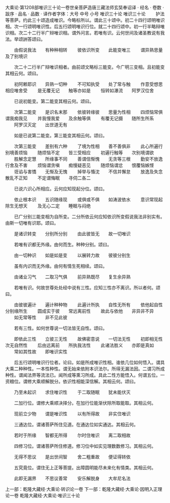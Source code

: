 大乘论·第1208部唯识三十论一卷世亲菩萨造唐三藏法师玄奘奉诏译
· 经名 · 卷数 · 跋序
· 品名 · 品数 · 译作者字体：大号 中号 小号
唯识三十论
唯识三十论
　　护法等菩萨。约此三十颂造成唯识。今略标所以。谓此三十颂中。初二十四行颂明唯识相。次一行颂明唯识性。后五行颂明唯识行位。就二十四行颂中。初一行半略辩唯识相。次二十二行半广辩唯识相。谓外问言。若唯有识。云何世间及诸圣教说有我法。举颂詶答颂曰。

　　由假说我法　　有种种相转
　　彼依识所变　　此能变唯三
　　谓异熟思量　　及了别境识

　　次二十二行半广辩唯识相者。由前颂文略标三能变。今广明三变相。且初能变其相云何。颂曰。

　　初阿赖耶识　　异熟一切种
　　不可知执受　　处了常与触
　　作意受想思　　相应唯舍受
　　是无覆无记　　触等亦如是
　　恒转如瀑流　　阿罗汉位舍

　　已说初能变。第二能变其相云何。颂曰。

　　次第二能变　　是识名末那
　　依彼转缘彼　　思量为性相
　　四烦恼常俱　　谓我痴我见
　　并我慢我爱　　及余触等俱
　　有覆无记摄　　随所生所系
　　阿罗汉灭定　　出世道无有

　　如是已说第二能变。第三能变其相云何。颂曰。

　　次第三能变　　差别有六种
　　了境为性相　　善不善俱非
　　此心所遍行　　别境善烦恼
　　随烦恼不定　　皆三受相应
　　初遍行触等　　次别境谓欲
　　胜解念定慧　　所缘事不同
　　善谓信惭愧　　无贪等三根
　　勤安不放逸　　行舍及不害
　　烦恼谓贪嗔　　痴慢疑恶见
　　随烦恼谓忿　　恨覆恼嫉悭
　　诳谄与害憍　　无惭及无愧
　　掉举与惛沈　　不信并懈怠
　　放逸及失念　　散乱不正知
　　不定谓悔眠　　寻伺二各二

　　已说六识心所相应。云何应知现起分位。颂曰。

　　依止根本识　　五识随缘现
　　或俱或不俱　　如涛波依水
　　意识常现起　　除生无想天
　　及无心二定　　睡眠与闷绝

　　已广分别三能变相为自所变。二分所依云何应知依识所变假说我法非别实有。由斯一切唯有识耶。颂曰。

　　是诸识转变　　分别所分别
　　由此彼皆无　　故一切唯识

　　若唯有识都无外缘。由何而生。种种分别。颂曰。

　　由一切种识　　如是如是变
　　以展转力故　　彼彼分别生

　　虽有内识而无外缘。由何有情生死相续。颂曰。

　　由诸业习气　　二取习气俱
　　前异熟既尽　　复生余异熟

　　若唯有识。何故世尊处处经中说有三性。应知三性亦不离识。所以者何。颂曰。

　　由彼彼遍计　　遍计种种物
　　此遍计所执　　自性无所有
　　依他起自性　　分别缘所生
　　圆成实于彼　　常远离前性
　　故此与依他　　非异非不异
　　如无常等性　　非不见此彼

　　若有三性。如何世尊说一切法皆无自性。颂曰。

　　即依此三性　　立彼三无性
　　故佛密意说　　一切法无性
　　初即相无性　　次无自然性
　　后由远离前　　所执我法性
　　此诸法胜义　　亦即是真如
　　常如其性故　　即唯识实性

　　后五行颂明唯识行位者。论曰。如是所成唯识性相。谁依几位如何悟入。谓具大乘二种种性。一本性种性。谓无始来依附本识法尔。所得无漏法因。二谓习所成种性。谓闻法界等流法已。闻所成等熏习所成。具此二性方能悟入。何谓五位。一资粮位。谓修大乘顺解脱分。依识性相能深信解。其相云何。颂曰。

　　乃至未起识　　求住唯识性
　　于二取随眠　　犹未能伏灭

　　二加行位。谓修大乘顺决择分。在加行位能渐伏除所取能取。其相云何。

　　现前立少物　　谓是唯识性
　　以有所得故　　非实住唯识

　　三通达位。谓诸菩萨所住见道。在通达位如实通达。其相云何。

　　若时于所缘　　智都无所得
　　尔时住唯识　　离二取相故

　　四修习位。谓诸菩萨所住修道。修习位中如实见理数数修习。其相云何。

　　无得不思议　　是出世间智
　　舍二粗重故　　便证得转依

　　五究竟位。谓住无上正等菩提。出障圆明能尽未来化有情类。其相云何。

　　此即无漏界　　不思议善常
　　安乐解脱身　　大牟尼名法

上一部：乾隆大藏经·大乘论·转识论一卷
下一部：乾隆大藏经·大乘论·因明入正理论一卷
乾隆大藏经·大乘论·唯识三十论